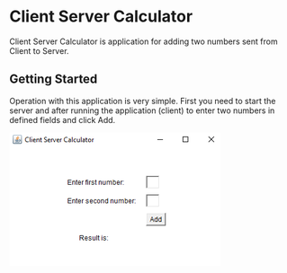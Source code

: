 # Client Server Calculator

Client Server Calculator is application for adding two numbers sent from Client to Server.    

## Getting Started

Operation with this application is very simple. First you need to start the server and after running the application (client) to enter two numbers in defined fields and click Add. 

![Visual Alarm](https://github.com/Ridvan101/ClientServerCalculator/blob/master/ClientServerCalculator_img.png)


